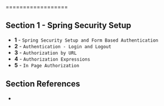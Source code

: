 ==================

## Section 1 - Spring Security Setup

- **1** - `Spring Security Setup and Form Based Authentication`
- **2** - `Authentication - Login and Logout`
- **3** - `Authorization by URL`
- **4** - `Authorization Expressions`
- **5** - `In Page Authorization`


## Section References
- 
